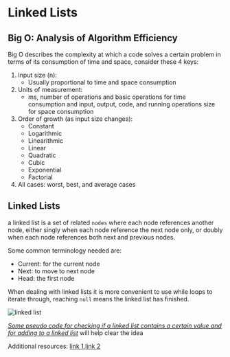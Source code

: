 # Linked Lists

## Big O: Analysis of Algorithm Efficiency

Big O describes the complexity at which a code solves a certain problem in terms of its consumption of time and space, consider these 4 keys:

1. Input size (n):
   - Usually proportional to time and space consumption
2. Units of measurement:
   - ms, number of operations and basic operations for time consumption and input, output, code, and running operations size for space consumption
3. Order of growth (as input size changes):
   - Constant
   - Logarithmic
   - Linearithmic
   - Linear
   - Quadratic
   - Cubic
   - Exponential
   - Factorial
4. All cases: worst, best, and average cases

## Linked Lists

a linked list is a set of related `nodes` where each node references another node, either singly when each node reference the next node only, or doubly when each node references both next and previous nodes.

Some common terminology needed are:

- Current: for the current node
- Next: to move to next node
- Head: the first node

When dealing with linked lists it is more convenient to use while loops to iterate through, reaching `null` means the linked list has finished.

![linked list](https://www.alphacodingskills.com/imgfiles/linked-list.PNG)

_[Some pseudo code for checking if a linked list contains a certain value and for adding to a linked list](https://codefellows.github.io/common_curriculum/data_structures_and_algorithms/Code_401/class-05/resources/singly_linked_list.html)_ will help clear the idea

Additional resources: [link 1](https://medium.com/basecs/whats-a-linked-list-anyway-part-2-131d96f71996),[link 2](https://medium.com/basecs/whats-a-linked-list-anyway-part-1-d8b7e6508b9d)
